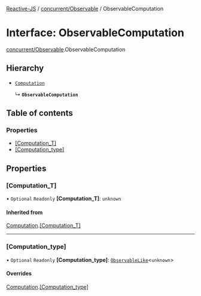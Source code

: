 [Reactive-JS](../README.md) / [concurrent/Observable](../modules/concurrent_Observable.md) / ObservableComputation

# Interface: ObservableComputation

[concurrent/Observable](../modules/concurrent_Observable.md).ObservableComputation

## Hierarchy

- [`Computation`](computation.Computation.md)

  ↳ **`ObservableComputation`**

## Table of contents

### Properties

- [[Computation\_T]](concurrent_Observable.ObservableComputation.md#[computation_t])
- [[Computation\_type]](concurrent_Observable.ObservableComputation.md#[computation_type])

## Properties

### [Computation\_T]

• `Optional` `Readonly` **[Computation\_T]**: `unknown`

#### Inherited from

[Computation](computation.Computation.md).[[Computation_T]](computation.Computation.md#[computation_t])

___

### [Computation\_type]

• `Optional` `Readonly` **[Computation\_type]**: [`ObservableLike`](concurrent.ObservableLike.md)<`unknown`\>

#### Overrides

[Computation](computation.Computation.md).[[Computation_type]](computation.Computation.md#[computation_type])
